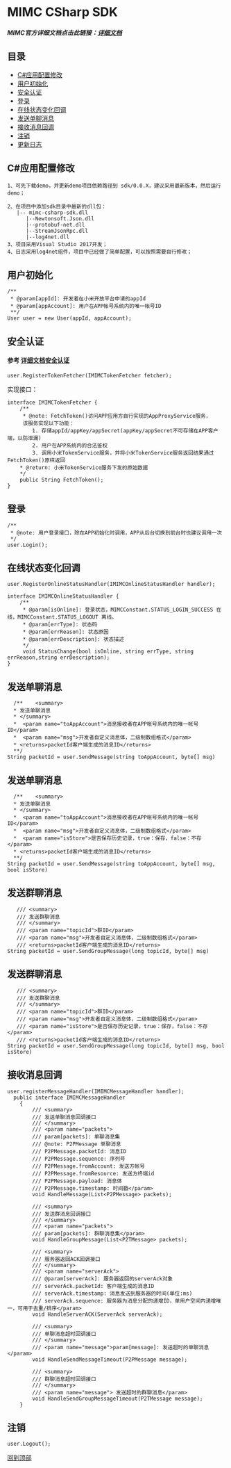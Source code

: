 # MIMC CSharp SDK

##### MIMC官方详细文档点击此链接：[详细文档](https://github.com/Xiaomi-mimc/operation-manual)

## 目录
* [C#应用配置修改](#C#应用配置修改)
* [用户初始化](#用户初始化)
* [安全认证](#安全认证)
* [登录](#登录)
* [在线状态变化回调](#在线状态变化回调)
* [发送单聊消息](#发送单聊消息)
* [接收消息回调](#接收消息回调)
* [注销](#注销)
* [更新日志](https://github.com/Xiaomi-mimc/mimc-csharp-sdk/blob/master/sdk/UPDATE.md)
## C#应用配置修改
```
1、可先下载demo，并更新demo项目依赖路径到 sdk/0.0.X，建议采用最新版本，然后运行demo；

2、在项目中添加sdk目录中最新的dll包：
   |-- mimc-csharp-sdk.dll
      |--Newtonsoft.Json.dll
      |--protobuf-net.dll
      |--StreamJsonRpc.dll
      |--log4net.dll
3、项目采用Visual Studio 2017开发；
4、日志采用log4net组件，项目中已经做了简单配置，可以按照需要自行修改；
```

## 用户初始化

``` 
/**
 * @param[appId]: 开发者在小米开放平台申请的appId
 * @param[appAccount]: 用户在APP帐号系统内的唯一帐号ID
 **/
User user = new User(appId, appAccount);
```

## 安全认证
#### 参考 [详细文档安全认证](https://github.com/Xiaomi-mimc/operation-manual/blob/master/README.md#%E5%AE%89%E5%85%A8%E8%AE%A4%E8%AF%81) 
``` 
user.RegisterTokenFetcher(IMIMCTokenFetcher fetcher); 
```
实现接口：
```
interface IMIMCTokenFetcher {
	/**	 
	 * @note: FetchToken()访问APP应用方自行实现的AppProxyService服务，
	 该服务实现以下功能：
		1. 存储appId/appKey/appSecret(appKey/appSecret不可存储在APP客户端，以防泄漏)
		2. 用户在APP系统内的合法鉴权
		3. 调用小米TokenService服务，并将小米TokenService服务返回结果通过FetchToken()原样返回
	* @return: 小米TokenService服务下发的原始数据
	*/
	public String FetchToken();
}
```

## 登录

``` 
/**
 * @note: 用户登录接口，除在APP初始化时调用，APP从后台切换到前台时也建议调用一次
 */ 
user.Login();
```

## 在线状态变化回调

``` 
user.RegisterOnlineStatusHandler(IMIMCOnlineStatusHandler handler);

interface IMIMCOnlineStatusHandler {
    /**
　　　* @param[isOnline]: 登录状态，MIMCConstant.STATUS_LOGIN_SUCCESS 在线，MIMCConstant.STATUS_LOGOUT 离线。
　　　* @param[errType]: 状态码
　　　* @param[errReason]: 状态原因
　　　* @param[errDescription]: 状态描述
     */
     void StatusChange(bool isOnline, string errType, string errReason,string errDescription);
}
```

## 发送单聊消息

```  
  /**	 <summary>
  * 发送单聊消息
  * </summary>
  *  <param name="toAppAccount">消息接收者在APP帐号系统内的唯一帐号ID</param>
  *  <param name="msg">开发者自定义消息体，二级制数组格式</param>
  * <returns>packetId客户端生成的消息ID</returns>
  **/
String packetId = user.SendMessage(string toAppAccount, byte[] msg)
```
## 发送单聊消息

```  
  /**	 <summary>
  * 发送单聊消息
  * </summary>
  *  <param name="toAppAccount">消息接收者在APP帐号系统内的唯一帐号ID</param>
  *  <param name="msg">开发者自定义消息体，二级制数组格式</param>
  *  <param name="isStore">是否保存历史记录，true：保存，false：不存</param>
  * <returns>packetId客户端生成的消息ID</returns>
  **/
String packetId = user.SendMessage(string toAppAccount, byte[] msg, bool isStore)
```
## 发送群聊消息

```  
   /// <summary>
   /// 发送群聊消息
   /// </summary>
   /// <param name="topicId">群ID</param>
   /// <param name="msg">开发者自定义消息体，二级制数组格式</param>
   /// <returns>packetId客户端生成的消息ID</returns>
String packetId = user.SendGroupMessage(long topicId, byte[] msg)

```
## 发送群聊消息

```  
   /// <summary>
   /// 发送群聊消息
   /// </summary>
   /// <param name="topicId">群ID</param>
   /// <param name="msg">开发者自定义消息体，二级制数组格式</param>
   /// <param name="isStore">是否保存历史记录，true：保存，false：不存</param>
   /// <returns>packetId客户端生成的消息ID</returns>
String packetId = user.SendGroupMessage(long topicId, byte[] msg, bool isStore)

```

## 接收消息回调

```  
user.registerMessageHandler(IMIMCMessageHandler handler);
  public interface IMIMCMessageHandler
    {
        /// <summary>
        /// 发送单聊消息回调接口
        /// </summary>
        /// <param name="packets"> 
        /// param[packets]: 单聊消息集
        /// @note: P2PMessage 单聊消息
        /// P2PMessage.packetId: 消息ID
        /// P2PMessage.sequence: 序列号
        /// P2PMessage.fromAccount: 发送方帐号
        /// P2PMessage.fromResource: 发送方终端id
        /// P2PMessage.payload: 消息体
        /// P2PMessage.timestamp: 时间戳</param>
        void HandleMessage(List<P2PMessage> packets);
        
        /// <summary>
        /// 发送群消息回调接口
        /// </summary>
        /// <param name="packets"> 
        /// param[packets]: 群聊消息集</param>
        void HandleGroupMessage(List<P2TMessage> packets);

        /// <summary>
        /// 服务器返回ACK回调接口
        /// </summary>
        /// <param name="serverAck">
        /// @param[serverAck]: 服务器返回的serverAck对象
        /// serverAck.packetId: 客户端生成的消息ID
        /// serverAck.timestamp: 消息发送到服务器的时间(单位:ms)
        /// serverAck.sequence: 服务器为消息分配的递增ID，单用户空间内递增唯一，可用于去重/排序</param>
        void HandleServerACK(ServerAck serverAck);

        /// <summary>
        /// 单聊消息超时回调接口
        /// </summary>
        /// <param name="message">param[message]: 发送超时的单聊消息</param>
        void HandleSendMessageTimeout(P2PMessage message);
        
        /// <summary>
        /// 群聊消息超时回调接口
        /// </summary>
        /// <param name="message"> 发送超时的群聊消息</param>
        void HandleSendGroupMessageTimeout(P2TMessage message);
    }
```

## 注销

```  
user.Logout();
```

[回到顶部](#readme)




